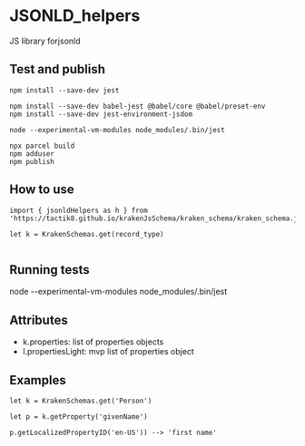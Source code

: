 # JSONLD_helpers

JS library forjsonld



## Test and publish

```
npm install --save-dev jest

npm install --save-dev babel-jest @babel/core @babel/preset-env
npm install --save-dev jest-environment-jsdom

node --experimental-vm-modules node_modules/.bin/jest

npx parcel build
npm adduser
npm publish

```


## How to use

```
import { jsonldHelpers as h } from 'https://tactik8.github.io/krakenJsSchema/kraken_schema/kraken_schema.js'

let k = KrakenSchemas.get(record_type)


```

## Running tests
node --experimental-vm-modules node_modules/.bin/jest

## Attributes

- k.properties: list of properties objects
- l.propertiesLight: mvp list of properties object


## Examples

```
let k = KrakenSchemas.get('Person')

let p = k.getProperty('givenName')

p.getLocalizedPropertyID('en-US')) --> 'first name'




```